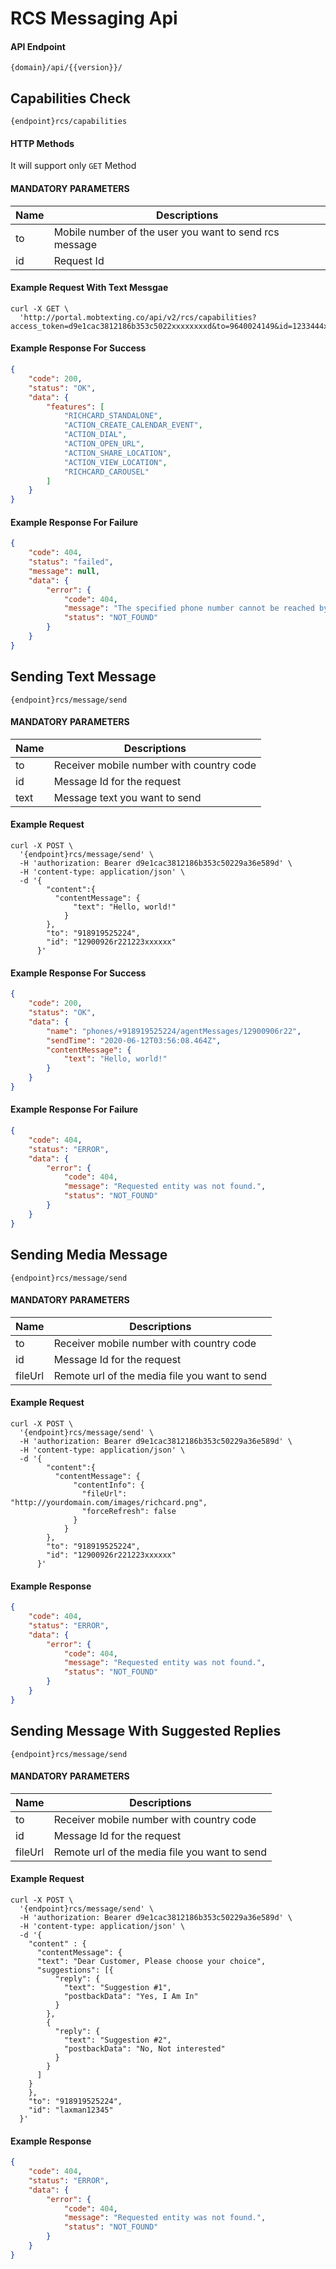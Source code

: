# RCS Messaging Api


#### API Endpoint

```
{domain}/api/{{version}}/
```

## Capabilities Check

```
{endpoint}rcs/capabilities
```
#### HTTP Methods
  
  It will support only `GET` Method

####  MANDATORY PARAMETERS

| Name     | Descriptions |
|----------|--------------|
| to | Mobile number of the user you want to send rcs message |
| id | Request Id |

#### Example Request With Text Messgae

```
curl -X GET \
  'http://portal.mobtexting.co/api/v2/rcs/capabilities?access_token=d9e1cac3812186b353c5022xxxxxxxxd&to=9640024149&id=1233444xxxxxxxx
```

#### Example Response For Success

```json
{
    "code": 200,
    "status": "OK",
    "data": {
        "features": [
            "RICHCARD_STANDALONE",
            "ACTION_CREATE_CALENDAR_EVENT",
            "ACTION_DIAL",
            "ACTION_OPEN_URL",
            "ACTION_SHARE_LOCATION",
            "ACTION_VIEW_LOCATION",
            "RICHCARD_CAROUSEL"
        ]
    }
}
```

#### Example Response For Failure

```json
{
    "code": 404,
    "status": "failed",
    "message": null,
    "data": {
        "error": {
            "code": 404,
            "message": "The specified phone number cannot be reached by RBM at this time.",
            "status": "NOT_FOUND"
        }
    }
}
```


## Sending Text Message

```
{endpoint}rcs/message/send
```

####  MANDATORY PARAMETERS

| Name     | Descriptions |
|----------|--------------|
| to | Receiver mobile number with country code|
| id | Message Id for the request |
| text | Message text you want to send |


####  Example Request

```
curl -X POST \
  '{endpoint}rcs/message/send' \
  -H 'authorization: Bearer d9e1cac3812186b353c50229a36e589d' \
  -H 'content-type: application/json' \
  -d '{ 
        "content":{
          "contentMessage": {
              "text": "Hello, world!"
            }
        },
        "to": "918919525224",
        "id": "12900926r221223xxxxxx"
      }'

  ```
#### Example Response For Success

```json
{
    "code": 200,
    "status": "OK",
    "data": {
        "name": "phones/+918919525224/agentMessages/12900906r22",
        "sendTime": "2020-06-12T03:56:08.464Z",
        "contentMessage": {
            "text": "Hello, world!"
        }
    }
}
```

#### Example Response For Failure

```json
{
    "code": 404,
    "status": "ERROR",
    "data": {
        "error": {
            "code": 404,
            "message": "Requested entity was not found.",
            "status": "NOT_FOUND"
        }
    }
}
```

## Sending Media Message

```
{endpoint}rcs/message/send
```

####  MANDATORY PARAMETERS

| Name     | Descriptions |
|----------|--------------|
| to | Receiver mobile number with country code|
| id | Message Id for the request |
| fileUrl | Remote url of the media file you want to send |


####  Example Request

```
curl -X POST \
  '{endpoint}rcs/message/send' \
  -H 'authorization: Bearer d9e1cac3812186b353c50229a36e589d' \
  -H 'content-type: application/json' \
  -d '{ 
        "content":{
          "contentMessage": {
              "contentInfo": {
                "fileUrl": "http://yourdomain.com/images/richcard.png",
                "forceRefresh": false
              }
            }
        },
        "to": "918919525224",
        "id": "12900926r221223xxxxxx"
      }'

  ```
#### Example Response

```json
{
    "code": 404,
    "status": "ERROR",
    "data": {
        "error": {
            "code": 404,
            "message": "Requested entity was not found.",
            "status": "NOT_FOUND"
        }
    }
}
```

## Sending Message With Suggested Replies

```
{endpoint}rcs/message/send
```

####  MANDATORY PARAMETERS

| Name     | Descriptions |
|----------|--------------|
| to | Receiver mobile number with country code|
| id | Message Id for the request |
| fileUrl | Remote url of the media file you want to send |


####  Example Request

```
curl -X POST \
  '{endpoint}rcs/message/send' \
  -H 'authorization: Bearer d9e1cac3812186b353c50229a36e589d' \
  -H 'content-type: application/json' \
  -d '{
    "content" : {
      "contentMessage": {
      "text": "Dear Customer, Please choose your choice",
      "suggestions": [{
          "reply": {
            "text": "Suggestion #1",
            "postbackData": "Yes, I Am In"
          }
        },
        {
          "reply": {
            "text": "Suggestion #2",
            "postbackData": "No, Not interested"
          }
        }
      ]
    }
    },
    "to": "918919525224",
    "id": "laxman12345"
  }'

  ```
#### Example Response

```json
{
    "code": 404,
    "status": "ERROR",
    "data": {
        "error": {
            "code": 404,
            "message": "Requested entity was not found.",
            "status": "NOT_FOUND"
        }
    }
}
```